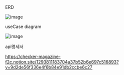 



ERD 

![image](https://github.com/hamseungwan2023/personalAssignment/assets/125807759/37ff1489-57f9-499b-bb90-54da575adf9b)

useCase diagram

![image](https://github.com/hamseungwan2023/personalAssignment/assets/125807759/55affd60-0e29-4674-bc4d-ecf9a0a47c8e)


api명세서

https://checker-magazine-f2c.notion.site/1293811183704a37b52b6e697c516893?v=9d2de56f336e4f6b84e91db2ccbe6c27
